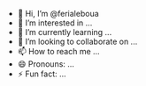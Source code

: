- 👋 Hi, I’m @ferialeboua
- 👀 I’m interested in ...
- 🌱 I’m currently learning ...
- 💞️ I’m looking to collaborate on ...
- 📫 How to reach me ...
- 😄 Pronouns: ...
- ⚡ Fun fact: ...

<!---
ferialeboua/ferialeboua is a ✨ special ✨ repository because its `README.md` (this file) appears on your GitHub profile.
You can click the Preview link to take a look at your changes.
--->
